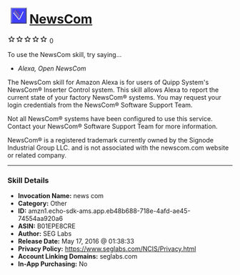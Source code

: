 # &nbsp;<img src="skill_icon" alt="NewsCom icon" width="36"> [NewsCom](http://alexa.amazon.com/#skills/amzn1.echo-sdk-ams.app.eb48b688-718e-4afd-ae45-74554aa920a6)
![0 stars](../../images/ic_star_border_black_18dp_1x.png)![0 stars](../../images/ic_star_border_black_18dp_1x.png)![0 stars](../../images/ic_star_border_black_18dp_1x.png)![0 stars](../../images/ic_star_border_black_18dp_1x.png)![0 stars](../../images/ic_star_border_black_18dp_1x.png) 0

To use the NewsCom skill, try saying...

* *Alexa, Open NewsCom*

The NewsCom skill for Amazon Alexa is for users of Quipp System's NewsCom® Inserter Control system. This skill allows Alexa to report the current state of your factory NewsCom® systems.  You may request your login credentials from the NewsCom® Software Support Team. 

Not all NewsCom® systems have been configured to use this service.  Contact your NewsCom® Software Support Team for more information.

NewsCom® is a registered trademark currently owned by the Signode Industrial Group LLC. and is not associated with the newscom.com website or related company.

***

### Skill Details

* **Invocation Name:** news com
* **Category:** Other
* **ID:** amzn1.echo-sdk-ams.app.eb48b688-718e-4afd-ae45-74554aa920a6
* **ASIN:** B01EPE8CRE
* **Author:** SEG Labs
* **Release Date:** May 17, 2016 @ 01:38:33
* **Privacy Policy:** https://www.seglabs.com/NCIS/Privacy.html
* **Account Linking Domains:** seglabs.com
* **In-App Purchasing:** No
